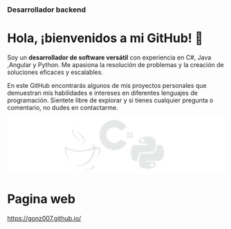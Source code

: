 ### Desarrollador backend

# Hola, ¡bienvenidos a mi GitHub! 👋

Soy un **desarrollador de software versátil** con experiencia en C#, Java ,Angular y Python. Me apasiona la resolución de problemas y la creación de soluciones eficaces y escalables.

En este GitHub encontrarás algunos de mis proyectos personales que demuestran mis habilidades e intereses en diferentes lenguajes de programación. Sientete libre de explorar y si tienes cualquier pregunta o comentario, no dudes en contactarme.

![cjpa](https://github.com/Gonz007/Assets/blob/main/cjpa.png)

# Pagina web
https://gonz007.github.io/

<!--
**Gonz007/Gonz007** is a ✨ _special_ ✨ repository because its `README.md` (this file) appears on your GitHub profile.

Here are some ideas to get you started:

- 🔭 I’m currently working on ...
- 🌱 I’m currently learning ...
- 👯 I’m looking to collaborate on ...
- 🤔 I’m looking for help with ...
- 💬 Ask me about ...
- 📫 How to reach me: ...
- 😄 Pronouns: ...
- ⚡ Fun fact: ...
-->
